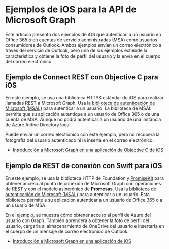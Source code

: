 # <a name="ios-samples-for-the-microsoft-graph-api"></a>Ejemplos de iOS para la API de Microsoft Graph
Este artículo presenta dos ejemplos de iOS que autentican a un usuario en Office 365 o en cuentas de servicio administradas (MSA) como usuarios consumidores de Outlook. Ambos ejemplos envían un correo electrónico a través del servicio de Outlook, pero uno de los ejemplos extiende la característica y obtiene la foto de perfil del usuario y la envía en el cuerpo del correo electrónico.

## <a name="ios-objective-c-connect-rest-sample"></a>Ejemplo de Connect REST con Objective C para iOS
En este ejemplo, se usa una biblioteca HTTPS estándar de iOS para realizar llamadas REST a Microsoft Graph. Usa la [biblioteca de autenticación de Microsoft (MSAL)](https://github.com/AzureAD/microsoft-authentication-library-for-objc/blob/dev/README.md) para autenticar a un usuario. La biblioteca de MSAL permite que su aplicación autentique a un usuario de Office 365 o de una cuenta de MSA. Aunque no podrá autenticar a un usuario de una instancia de Azure Active Directory local.

Puede enviar un correo electrónico con este ejemplo, pero no recupera la fotografía del usuario autenticado ni la inserta en el correo electrónico.

- [Introducción a Microsoft Graph en una aplicación de Objective C de iOS](ios_objectivec.md)

## <a name="ios-swift-connect-rest-sample"></a>Ejemplo de REST de conexión con Swift para iOS
En este ejemplo, se usa la biblioteca HTTP de Foundation y [PromiseKit](https://github.com/mxcl/PromiseKit/blob/master/README.md) para obtener acceso al punto de conexión de Microsoft Graph con operaciones de REST y con el modelo asincrónico de **Promesas**. Usa la [biblioteca de autenticación de Microsoft (MSAL)](https://github.com/AzureAD/microsoft-authentication-library-for-objc/blob/dev/README.md) para autenticar a un usuario. Esta biblioteca permite a su aplicación autenticar a un usuario de Office 365 o a un usuario de MSA.

En el ejemplo, se muestra cómo obtener acceso al perfil de Azure del usuario con Graph. También aprenderá a obtener la foto de perfil del usuario, cargarla al almacenamiento de OneDrive del usuario e insertarla en el cuerpo de un mensaje de correo electrónico de Outlook.

- [Introducción a Microsoft Graph en una aplicación de iOS](ios_swift.md)
